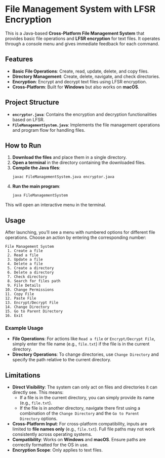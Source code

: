 # File Management System with LFSR Encryption

This is a Java-based **Cross-Platform File Management System** that provides basic file operations and **LFSR encryption** for text files. It operates through a console menu and gives immediate feedback for each command.

## Features

- **Basic File Operations**: Create, read, update, delete, and copy files.
- **Directory Management**: Create, delete, navigate, and check directories.
- **Encryption**: Encrypt and decrypt text files using LFSR encryption.
- **Cross-Platform**: Built for **Windows** but also works on **macOS**.

## Project Structure

- **`encryptor.java`**: Contains the encryption and decryption functionalities based on LFSR.
- **`FileManagementSystem.java`**: Implements the file management operations and program flow for handling files.

## How to Run

1. **Download the files** and place them in a single directory.
2. **Open a terminal** in the directory containing the downloaded files.
3. **Compile the Java files**:
   ```bash
   javac FileManagementSystem.java encryptor.java
   ```
4. **Run the main program**:
   ```bash
   java FileManagementSystem
   ```

This will open an interactive menu in the terminal.

## Usage

After launching, you’ll see a menu with numbered options for different file operations. Choose an action by entering the corresponding number:

```
File Management System
 1. Create a file
 2. Read a file
 3. Update a file
 4. Delete a file
 5. Create a directory
 6. Delete a directory
 7. Check directory
 8. Search for files path
 9. File Details
10. Change Permissions
11. Copy File
12. Paste File
13. Encrypt/Decrypt File
14. Change Directory
15. Go to Parent Directory
16. Exit
```

### Example Usage

- **File Operations**: For actions like `Read a file` or `Encrypt/Decrypt File`, simply enter the file name (e.g., `file.txt`) if the file is in the current directory.
- **Directory Operations**: To change directories, use `Change Directory` and specify the path relative to the current directory.

## Limitations

- **Direct Visibility**: The system can only act on files and directories it can directly see. This means:
  - If a file is in the current directory, you can simply provide its name (e.g., `file.txt`).
  - If the file is in another directory, navigate there first using a combination of the `Change Directory` and the `Go to Parent Directory` options.
- **Cross-Platform Input**: For cross-platform compatibility, inputs are limited to **file names only** (e.g., `file.txt`). Full file paths may not work consistently across operating systems.
- **Compatibility**: Works on **Windows** and **macOS**. Ensure paths are correctly formatted for the OS in use.
- **Encryption Scope**: Only applies to text files.
